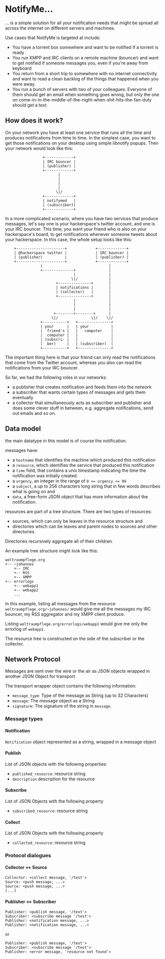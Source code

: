 NotifyMe...
===========

... is a simple solution for all your notification needs that might be spread
all across the internet on different servers and machines.

Use cases that NotifyMe is targeted at include:
* You have a torrent box somewhere and want to be notified if a torrent is
  ready
* You run XMPP and IRC clients on a remote machine (bouncer) and want to get
  notified if someone messages you, even if you're away from keyboard
* You return from a short trip to somewhere with no internet connectivity and
  want to read a clean backlog of the things that happened when you were away.
* You run a bunch of servers with two of your colleagues. Everyone of them
  should get an email when something goes wrong, but only the one on
  come-in-in-the-middle-of-the-night-when-shit-hits-the-fan-duty should get
  a text.

How does it work?
-----------------

On your network you have at least one service that runs all the time and
produces notifications from time to time. In the simplest case, you want to 
get those notifications on your desktop using simple libnotify popups. Then
your network would look like this:

```
                 +-------------+
                 | IRC bouncer |
                 | (publisher) |
                 +-------------+
                        |
                        |
                        |
                        |
                       \|/
                 +-------------+
                 | notifymed   |
                 | (subscriber)|
                 +-------------+  
```

In a more complicated scenario, where you have two services that produce
messages, let's say one is your hackerspace's twitter account, and one is your
IRC bouncer. This time, you want your friend who is also on your hackerspace's
board, to get notifications whenever someone tweets about your hackerspace. In
this case, the whole setup looks like this:

```
    +----------------------+             +-------------+
    | @hackerspace twitter |             | IRC bouncer |
    | (publisher)          |             | (publisher) |
    +----------------------+             +-------------+
                |                              |
                +--------------+               |
                               |               |
                              \|/              |
                       +---------------+       |
                       | notifications |       |
                       | (collector)   |       |
                       +---------------+       |
                               |               |
                               |               |
                               |               |
                      +--------+--------+      |
                     \|/               \|/    \|/
                +-----------+   +---------------+
                | your      |   | your          |
                |  friend's |   |   computer    |
                |  computer |   |               |
                | (subscri- |   |               |
                |  ber)     |   | (subscriber)  |
                +-----------+   +---------------+
```
The important thing here is that your friend can only read the notifications
that come from the Twitter account, whereas you also can read the notifications
from your IRC bouncer.

So far, we had the following roles in our networks:
* a publisher that creates notification and feeds them into the network
* a subscriber that wants certain types of messages and gets them eventually
* a collector that simultaneously acts as subscriber and publisher and does some
  clever stuff in between, e.g. aggregate notifications, send out emails
  and so on.

Data model
----------

the main datatype in this model is of course the notification.

messages have:
* a `hostname` that identifies the machine which produced this notification
* a `resource`, which identifies the service that produced this notification
* a `time` field, that contains a unix timestamp indicating the time the
  notification was initially created.
* a `urgency`, an integer in the range of `0 <= urgency <= 99`
* a `subject`, a up to 256 characters long string that in few words describes
  what is going on and
* `data`, a free-form JSON object that has more information about the
  notification.

resources are part of a tree structure. There are two types of resources:
* sources, which can only be leaves in the resource structure and
* directories which can be leaves and parent nodes to sources and other
  directories.

Directories recursively aggregate all of their children.

An example tree structure might look like this:
```
weltraumpflege.org
+-- ~johannes
    +-- IRC
    +-- RSS
    +-- XMPP
+-- errorlogs
    +-- webapp1
    +-- webapp2
    ...
```

In this example, listing all messages from the resource `weltraumpflege.org/~johannes/`
would give me all the messages my IRC bouncer, my RSS aggregator and my XMPP
client produce.

Listing `weltraumpflege.org/errorlogs/webapp1` would give me only the errorlog
of `webapp1`.

The resource tree is constructed on the side of the subscriber or the 
collector.

Network Protocol
----------------

Messages are sent over the wire or the air as JSON objects wrapped in another
JSON Object for transport

The transport wrapper object contains the following information:
* `message_type`: Type of the message as String (up to 32 Characters)
* `message`: The message object as a String
* `signature`: The signature of the string in `message`.

### Message types

#### Notification

`Notification` object represented as a string, wrapped in a message object

#### Publish

List of JSON objects with the following properties:
* `published_resource`: resource string
* `description` description for the resource

#### Subscribe

List of JSON Objects with the following property
* `subscribed_resource`: resource string

#### Collect

List of JSON Objects with the following property
* `collected_resource`: resource string

### Protocol dialogues

#### Collector <-> Source
```
Collector: <collect message, '/test'>
Source: <push message, ...>
Source: <push message, ...>
[...]
```

#### Publisher <-> Subscriber
```
Publisher: <publish message, '/text'>
Subscriber: <subscribe message '/test'>
Publisher: <notification message, ...>
Publisher: <notification message, ...>
```
or
```
Publisher: <publish message, '/text'>
Subscriber: <subscribe message '/test'>
Publisher: <error message, 'resource not found'>
```
